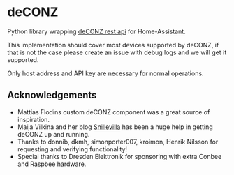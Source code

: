 # deCONZ
Python library wrapping [deCONZ rest api](https://dresden-elektronik.github.io/deconz-rest-doc/) for Home-Assistant.

This implementation should cover most devices supported by deCONZ, if that is not the case please create an issue with debug logs and we will get it supported.

Only host address and API key are necessary for normal operations.

## Acknowledgements
* Mattias Flodins custom deCONZ component was a great source of inspiration.
* Maija Vilkina and her blog [Snillevilla](https://snillevilla.se/) has been a huge help in getting deCONZ up and running.
* Thanks to donnib, dkmh, simonporter007, kroimon, Henrik Nilsson for requesting and verifying functionality!
* Special thanks to Dresden Elektronik for sponsoring with extra Conbee and Raspbee hardware.
